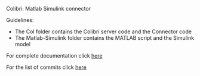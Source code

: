 Colibri: Matlab Simulink connector

Guidelines:
* The Col folder contains the Colibri server code and the Connector code
* The Matlab-Simulink folder contains the MATLAB script and the Simulink model

For complete documentation click [here](ProjectReport.pdf)

For the list of commits click [here](https://github.com/PratyushTalreja/colibri/commits/master)
